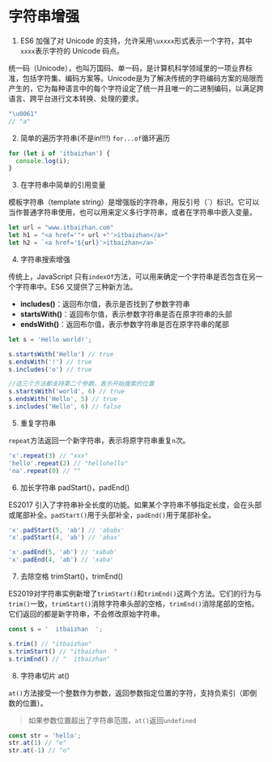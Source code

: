 # 字符串增强

1. ES6 加强了对 Unicode 的支持，允许采用`\uxxxx`形式表示一个字符，其中`xxxx`表示字符的 Unicode 码点。

统一码（Unicode），也叫万国码、单一码，是计算机科学领域里的一项业界标准，包括字符集、编码方案等。Unicode是为了解决传统的字符编码方案的局限而产生的，它为每种语言中的每个字符设定了统一并且唯一的二进制编码，以满足跨语言、跨平台进行文本转换、处理的要求。

```js
"\u0061"
// "a"
```

2. 简单的遍历字符串(不是in!!!!)
`for...of`循环遍历

```js
for (let i of 'itbaizhan') {
  console.log(i);
}
```

3. 在字符串中简单的引用变量

模板字符串（template string）是增强版的字符串，用反引号（`）标识。它可以当作普通字符串使用，也可以用来定义多行字符串，或者在字符串中嵌入变量。

```js
let url = "www.itbaizhan.com"
let h1 = "<a href='"+ url +"'>itbaizhan</a>"
let h2 = `<a href='${url}'>itbaizhan</a>`
```

4. 字符串搜索增强

传统上，JavaScript 只有`indexOf`方法，可以用来确定一个字符串是否包含在另一个字符串中。ES6 又提供了三种新方法。

- **includes()**：返回布尔值，表示是否找到了参数字符串
- **startsWith()**：返回布尔值，表示参数字符串是否在原字符串的头部
- **endsWith()**：返回布尔值，表示参数字符串是否在原字符串的尾部

```js
let s = 'Hello world!';

s.startsWith('Hello') // true
s.endsWith('!') // true
s.includes('o') // true

//这三个方法都支持第二个参数，表示开始搜索的位置
s.startsWith('world', 6) // true
s.endsWith('Hello', 5) // true
s.includes('Hello', 6) // false
```

5. 重复字符串

`repeat`方法返回一个新字符串，表示将原字符串重复`n`次。

```js
'x'.repeat(3) // "xxx"
'hello'.repeat(2) // "hellohello"
'na'.repeat(0) // ""
```

6. 加长字符串 padStart()，padEnd()

ES2017 引入了字符串补全长度的功能。如果某个字符串不够指定长度，会在头部或尾部补全。`padStart()`用于头部补全，`padEnd()`用于尾部补全。

```js
'x'.padStart(5, 'ab') // 'ababx'
'x'.padStart(4, 'ab') // 'abax'

'x'.padEnd(5, 'ab') // 'xabab'
'x'.padEnd(4, 'ab') // 'xaba'
```

7. 去除空格 trimStart()，trimEnd()

ES2019对字符串实例新增了`trimStart()`和`trimEnd()`这两个方法。它们的行为与`trim()`一致，`trimStart()`消除字符串头部的空格，`trimEnd()`消除尾部的空格。它们返回的都是新字符串，不会修改原始字符串。

```js
const s = '  itbaizhan  ';

s.trim() // "itbaizhan"
s.trimStart() // "itbaizhan  "
s.trimEnd() // "  itbaizhan"
```

8. 字符串切片 at()

`at()`方法接受一个整数作为参数，返回参数指定位置的字符，支持负索引（即倒数的位置）。
> 如果参数位置超出了字符串范围，`at()`返回`undefined`

```js
const str = 'hello';
str.at(1) // "e"
str.at(-1) // "o"
```

